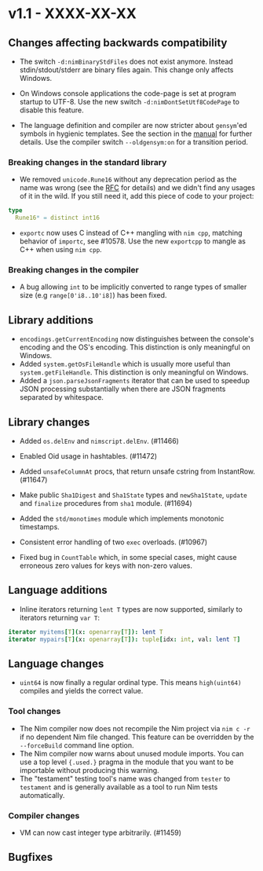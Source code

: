 # v1.1 - XXXX-XX-XX


## Changes affecting backwards compatibility

- The switch ``-d:nimBinaryStdFiles`` does not exist anymore. Instead
  stdin/stdout/stderr are binary files again. This change only affects
  Windows.
- On Windows console applications the code-page is set at program startup
  to UTF-8. Use the new switch `-d:nimDontSetUtf8CodePage` to disable this
  feature.

- The language definition and compiler are now stricter about ``gensym``'ed
  symbols in hygienic templates. See the section in the
  [manual](https://nim-lang.org/docs/manual.html#templates-hygiene-in-templates)
  for further details. Use the compiler switch `--oldgensym:on` for a
  transition period.


### Breaking changes in the standard library

- We removed `unicode.Rune16` without any deprecation period as the name
  was wrong (see the [RFC](https://github.com/nim-lang/RFCs/issues/151) for details)
  and we didn't find any usages of it in the wild. If you still need it, add this
  piece of code to your project:

```nim
type
  Rune16* = distinct int16
```

- `exportc` now uses C instead of C++ mangling with `nim cpp`, matching behavior
  of `importc`, see #10578. Use the new `exportcpp` to mangle as C++ when using
  `nim cpp`.


### Breaking changes in the compiler

- A bug allowing `int` to be implicitly converted to range types of smaller size
  (e.g `range[0'i8..10'i8]`) has been fixed.


## Library additions

- `encodings.getCurrentEncoding` now distinguishes between the console's
  encoding and the OS's encoding. This distinction is only meaningful on
  Windows.
- Added `system.getOsFileHandle` which is usually more useful
  than `system.getFileHandle`. This distinction is only meaningful on
  Windows.
- Added a `json.parseJsonFragments` iterator that can be used to speedup
  JSON processing substantially when there are JSON fragments separated
  by whitespace.


## Library changes

- Added `os.delEnv` and `nimscript.delEnv`. (#11466)

- Enabled Oid usage in hashtables. (#11472)

- Added `unsafeColumnAt` procs, that return unsafe cstring from InstantRow. (#11647)

- Make public `Sha1Digest` and `Sha1State` types and `newSha1State`,
  `update` and `finalize` procedures from `sha1` module. (#11694)

- Added the `std/monotimes` module which implements monotonic timestamps.

- Consistent error handling of two `exec` overloads. (#10967)

- Fixed bug in `CountTable` which, in some special cases, might cause erroneous
  zero values for keys with non-zero values.


## Language additions

- Inline iterators returning `lent T` types are now supported, similarly to
  iterators returning `var T`:
```nim
iterator myitems[T](x: openarray[T]): lent T
iterator mypairs[T](x: openarray[T]): tuple[idx: int, val: lent T]
```


## Language changes

- `uint64` is now finally a regular ordinal type. This means `high(uint64)` compiles
  and yields the correct value.


### Tool changes

- The Nim compiler now does not recompile the Nim project via ``nim c -r`` if
  no dependent Nim file changed. This feature can be overridden by
  the ``--forceBuild`` command line option.
- The Nim compiler now warns about unused module imports. You can use a
  top level ``{.used.}`` pragma in the module that you want to be importable
  without producing this warning.
- The "testament" testing tool's name was changed
  from `tester` to `testament` and is generally available as a tool to run Nim
  tests automatically.


### Compiler changes

- VM can now cast integer type arbitrarily. (#11459)


## Bugfixes
